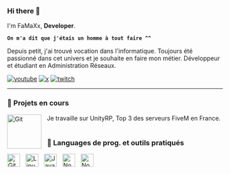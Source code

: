 ### Hi there 👋

I'm FaMaXx, **Developer**.

**`On m'a dit que j'étais un homme à tout faire ^^`**

Depuis petit, j'ai trouvé vocation dans l'informatique. Toujours été passionné dans cet univers et je souhaite en faire mon métier. Développeur et étudiant en Administration Réseaux.

   <p align="left">
      <a href="https://www.youtube.com/channel/UCbGSKxBKpzyYuaOQ6KBMF_A">
         <img alt="youtube" title="Ma chaîne YouTube" src="https://img.shields.io/badge/SUBSCRIBE-ME?style=for-the-badge&logo=youtube&color=red&link=https%3A%2F%2Fx.com%2Fskoozztv"/></a> 
      <a href="https://www.x.com/skoozztv">
         <img alt="x" title="Compte X" src="https://img.shields.io/badge/FOLLOW-ME?style=for-the-badge&logo=x&color=blue&link=https%3A%2F%2Fx.com%2Fskoozztv"/></a> 
      <a href="https://twitch.tv/skoozztv">
         <img alt="twitch" title="Ma chaîne Twitch" src="https://img.shields.io/badge/FOLLOW-ME?style=for-the-badge&logo=twitch&logoColor=white&color=purple&link=https%3A%2F%2Ftwitch.tv%2Fskoozztv"/></a>
   </p>

---

### 🚧 Projets en cours

<img align="left" alt="Git" width="80px" style="padding-right:10px;" src="https://img.shields.io/badge/FIVEM-A?style=for-the-badge&logo=fivem&logoColor=white&color=orange" />Je travaille sur UnityRP, Top 3 des serveurs FiveM en France.

#

### 🧰 Languages de prog. et outils pratiqués

<img align="left" alt="Git" width="30px" style="padding-right:10px;" src="https://cdn.jsdelivr.net/gh/devicons/devicon/icons/git/git-original.svg" />
<img align="left" alt="Linux" width="30px" style="padding-right:10px;" src="https://cdn.jsdelivr.net/gh/devicons/devicon/icons/linux/linux-original.svg" />
<img align="left" alt="JavaScript" width="30px" style="padding-right:10px;" src="https://cdn.jsdelivr.net/gh/devicons/devicon/icons/javascript/javascript-plain.svg" />
<img align="left" alt="NodeJS" width="30px" style="padding-right:10px;" src="https://cdn.jsdelivr.net/gh/devicons/devicon/icons/nodejs/nodejs-original.svg" />
<img align="left" alt="NodeJS" width="30px" style="padding-right:10px;" src="https://cdn.jsdelivr.net/gh/devicons/devicon/icons/lua/lua-original.svg" />

<br />
